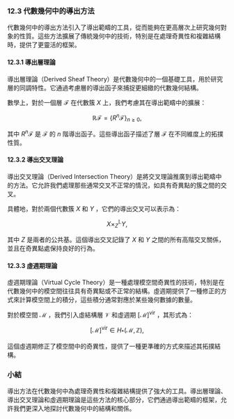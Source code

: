 ### 12.3 代數幾何中的導出方法

代數幾何中的導出方法引入了導出範疇的工具，從而能夠在更高層次上研究幾何對象的性質。這些方法擴展了傳統幾何中的技術，特別是在處理奇異性和複雜結構時，提供了更靈活的框架。

#### 12.3.1 導出層理論

導出層理論（Derived Sheaf Theory）是代數幾何中的一個基礎工具，用於研究層的同調特性。它通過考慮層的導出函子來捕捉更細緻的代數幾何結構。

數學上，對於一個層  $`\mathcal{F}`$  在代數簇  $`X`$  上，我們考慮其在導出範疇中的擴展：

```math
\mathbb{R}\mathcal{F} = \{ R^n\mathcal{F} \}_{n \geq 0},
```

其中  $`R^n\mathcal{F}`$  是  $`\mathcal{F}`$  的  $`n`$  階導出函子。這些導出函子描述了層  $`\mathcal{F}`$  在不同維度上的拓撲性質。

#### 12.3.2 導出交叉理論

導出交叉理論（Derived Intersection Theory）是將交叉理論推廣到導出範疇中的方法。它允許我們處理那些通常交叉不正常的情況，如具有奇異點的簇之間的交叉。

具體地，對於兩個代數簇  $`X`$  和  $`Y`$ ，它們的導出交叉可以表示為：

```math
X \times^{\mathbb{L}}_Z Y,
```

其中  $`Z`$  是兩者的公共基。這個導出交叉記錄了  $`X`$  和  $`Y`$  之間的所有高階交叉關係，並且在奇異點處保持良好的行為。

#### 12.3.3 虛週期理論

虛週期理論（Virtual Cycle Theory）是一種處理模空間奇異性的技術，特別是在代數幾何中的模空間往往具有奇異點或不正常的結構。虛週期提供了一種修正的方式來計算模空間上的積分，這些積分通常對應於某些幾何數據的數量。

對於模空間  $`\mathcal{M}`$ ，我們引入虛結構層  $`\mathcal{V}`$  和虛週期  $`[\mathcal{M}]^{\text{vir}}`$ ，其形式為：

```math
[\mathcal{M}]^{\text{vir}} \in H_*(\mathcal{M}, \mathbb{Z}),
```

這個虛週期修正了模空間中的奇異性，提供了一種更準確的方式來描述其拓撲結構。

### 小結

導出方法在代數幾何中為處理奇異性和複雜結構提供了強大的工具。導出層理論、導出交叉理論和虛週期理論是這些方法的核心部分，它們通過導出範疇的框架，允許我們更深入地探討代數幾何中的結構和關係。
